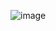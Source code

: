 ![image](https://github.com/ImKunYoung/Google_Analytics_React_POC/assets/46955032/ac69d050-d341-4122-828e-8a99ab351a7b)
